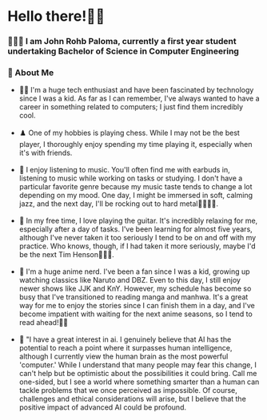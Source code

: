 <h1>Hello there!👋🏼</h1>

<p><h3>👨🏽‍💻 I am <strong>John Rohb Paloma</strong>, currently a first year student undertaking <strong>Bachelor of Science in Computer Engineering</strong></h3></p>

<h3>📖 About Me</h3>
<ul>
  <li>🐱‍💻 I'm a huge tech enthusiast and have been fascinated by technology since I was a kid. As far as I can remember, I've always wanted to have a career in something related to computers; I just find them incredibly cool.</li>
  <br>
  <li>♟️ One of my hobbies is playing chess. While I may not be the best player, I thoroughly enjoy spending my time playing it, especially when it's with friends.</li>
  <br>
  <li>🎵 I enjoy listening to music. You'll often find me with earbuds in, listening to music while working on tasks or studying. I don't have a particular favorite genre because my music taste tends to change a lot depending on my mood. One day, I might be immersed in soft, calming jazz, and the next day, I'll be rocking out to hard metal🤘🏼🤘🏼.
  </li>
  <br>
  <li>🎸 In my free time, I love playing the guitar. It's incredibly relaxing for me, especially after a day of tasks. I've been learning for almost five years, although I've never taken it too seriously I tend to be on and off with my practice. Who knows, though, if I had taken it more seriously, maybe I'd be the next Tim Henson🤣🤣🤣.</li>
  <br>
  <li>🎎 I'm a huge anime nerd. I've been a fan since I was a kid, growing up watching classics like Naruto and DBZ. Even to this day, I still enjoy newer shows like JJK and KnY. However, my schedule has become so busy that I've transitioned to reading manga and manhwa. It's a great way for me to enjoy the stories since I can finish them in a day, and I've become impatient with waiting for the next anime seasons, so I tend to read ahead!🤣🤣</li>
  <br>
  <li>🤖 "I have a great interest in ai. I genuinely believe that AI has the potential to reach a point where it surpasses human intelligence, although I currently view the human brain as the most powerful 'computer.' While I understand that many people may fear this change, I can't help but be optimistic about the possibilities it could bring. Call me one-sided, but I see a world where something smarter than a human can tackle problems that we once perceived as impossible. Of course, challenges and ethical considerations will arise, but I believe that the positive impact of advanced AI could be profound.</li>
  
</ul>



<!---
Rohb22/Rohb22 is a ✨ special ✨ repository because its `README.md` (this file) appears on your GitHub profile.
You can click the Preview link to take a look at your changes.
--->
